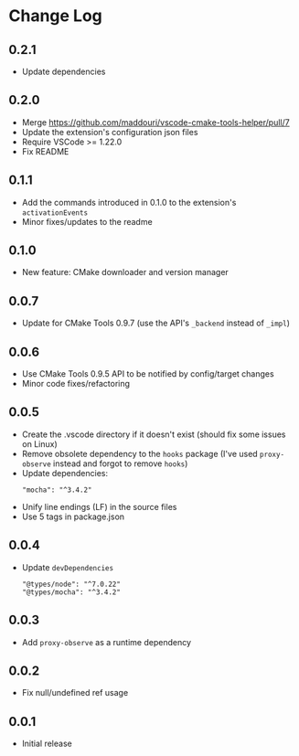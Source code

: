 # Change Log

## 0.2.1

* Update dependencies

## 0.2.0

* Merge https://github.com/maddouri/vscode-cmake-tools-helper/pull/7
* Update the extension's configuration json files
* Require VSCode >= 1.22.0
* Fix README

## 0.1.1

* Add the commands introduced in 0.1.0 to the extension's `activationEvents`
* Minor fixes/updates to the readme

## 0.1.0

* New feature: CMake downloader and version manager

## 0.0.7

* Update for CMake Tools 0.9.7 (use the API's `_backend` instead of `_impl`)

## 0.0.6

* Use CMake Tools 0.9.5 API to be notified by config/target changes
* Minor code fixes/refactoring

## 0.0.5

* Create the .vscode directory if it doesn't exist (should fix some issues on Linux)
* Remove obsolete dependency to the `hooks` package (I've used `proxy-observe` instead and forgot to remove `hooks`)
* Update dependencies:
    ```
    "mocha": "^3.4.2"
    ```
* Unify line endings (LF) in the source files
* Use 5 tags in package.json

## 0.0.4

* Update `devDependencies`
    ```
    "@types/node": "^7.0.22"
    "@types/mocha": "^3.4.2"
    ```

## 0.0.3

* Add `proxy-observe` as a runtime dependency

## 0.0.2

* Fix null/undefined ref usage

## 0.0.1

* Initial release
